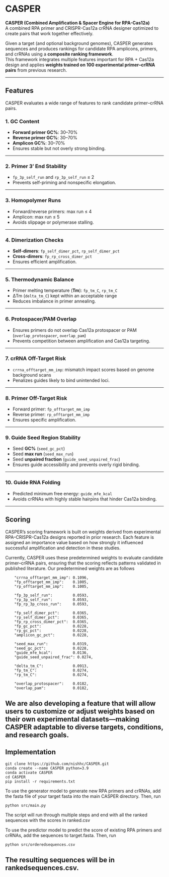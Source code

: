 # CASPER

**CASPER (Combined Amplification & Spacer Engine for RPA-Cas12a)**  
A combined RPA primer and CRISPR-Cas12a crRNA designer optimized to create pairs that work together effectively.  

Given a target (and optional background genomes), CASPER generates sequences and produces rankings for candidate RPA amplicons, primers, and crRNAs using a **composite ranking framework**.  
This framework integrates multiple features important for RPA + Cas12a design and applies **weights trained on 100 experimental primer–crRNA pairs** from previous research.

---

## Features

CASPER evaluates a wide range of features to rank candidate primer–crRNA pairs.  

### 1. GC Content
- **Forward primer GC%**: 30–70%  
- **Reverse primer GC%**: 30–70%  
- **Amplicon GC%**: 30–70%  
- Ensures stable but not overly strong binding.  

---

### 2. Primer 3′ End Stability
- `fp_3p_self_run` and `rp_3p_self_run` ≤ 2  
- Prevents self-priming and nonspecific elongation.  

---

### 3. Homopolymer Runs
- Forward/reverse primers: max run ≤ 4  
- Amplicon: max run ≤ 5  
- Avoids slippage or polymerase stalling.  

---

### 4. Dimerization Checks
- **Self-dimers**: `fp_self_dimer_pct`, `rp_self_dimer_pct`  
- **Cross-dimers**: `fp_rp_cross_dimer_pct`  
- Ensures efficient amplification.  

---

### 5. Thermodynamic Balance
- Primer melting temperature (**Tm**): `fp_tm_C`, `rp_tm_C`  
- ΔTm (`delta_tm_C`) kept within an acceptable range  
- Reduces imbalance in primer annealing.  

---

### 6. Protospacer/PAM Overlap
- Ensures primers do not overlap Cas12a protospacer or PAM (`overlap_protospacer`, `overlap_pam`)  
- Prevents competition between amplification and Cas12a targeting.  

---

### 7. crRNA Off-Target Risk
- `crrna_offtarget_mm_imp`: mismatch impact scores based on genome background scans  
- Penalizes guides likely to bind unintended loci.  

---

### 8. Primer Off-Target Risk
- Forward primer: `fp_offtarget_mm_imp`  
- Reverse primer: `rp_offtarget_mm_imp`  
- Ensures specific amplification.  

---

### 9. Guide Seed Region Stability
- Seed **GC%** (`seed_gc_pct`)  
- Seed **max run** (`seed_max_run`)  
- Seed **unpaired fraction** (`guide_seed_unpaired_frac`)  
- Ensures guide accessibility and prevents overly rigid binding.  

---

### 10. Guide RNA Folding
- Predicted minimum free energy: `guide_mfe_kcal`  
- Avoids crRNAs with highly stable hairpins that hinder Cas12a binding.  

---
## Scoring
CASPER’s scoring framework is built on weights derived from experimental RPA–CRISPR-Cas12a designs reported in prior research. Each feature is assigned an importance value based on how strongly it influenced successful amplification and detection in these studies.

Currently, CASPER uses these predetermined weights to evaluate candidate primer–crRNA pairs, ensuring that the scoring reflects patterns validated in published literature.
Our predetermined weights are as follows
```
    "crrna_offtarget_mm_imp": 0.1096,
    "fp_offtarget_mm_imp":    0.1005,
    "rp_offtarget_mm_imp":    0.1005,

    "fp_3p_self_run":         0.0593,
    "rp_3p_self_run":         0.0593,
    "fp_rp_3p_cross_run":     0.0593,

    "fp_self_dimer_pct":      0.0365,
    "rp_self_dimer_pct":      0.0365,
    "fp_rp_cross_dimer_pct":  0.0365,
    "fp_gc_pct":              0.0228,
    "rp_gc_pct":              0.0228,
    "amplicon_gc_pct":        0.0228,

    "seed_max_run":           0.0319,
    "seed_gc_pct":            0.0228,
    "guide_mfe_kcal":         0.0136,
    "guide_seed_unpaired_frac": 0.0274,

    "delta_tm_C":             0.0913,
    "fp_tm_C":                0.0274,
    "rp_tm_C":                0.0274,

    "overlap_protospacer":    0.0182,
    "overlap_pam":            0.0182,
```

We are also developing a feature that will allow users to customize or adjust weights based on their own experimental datasets—making CASPER adaptable to diverse targets, conditions, and research goals.
---
##  Implementation

```
git clone https://github.com/nishhc/CASPER.git
conda create --name CASPER python=3.9
conda activate CASPER
cd CASPER
pip install -r requirements.txt
```
To use the generator model to generate new RPA primers and crRNAs, add the fasta file of your target fasta into the main CASPER directory.
Then, run
```
python src/main.py
```
The script will run through multiple steps and end with all the ranked sequences with the scores in ranked.csv

To use the predictor model to predict the score of existing RPA primers and crRNAs, add the sequences to target.fasta. Then, run
```
python src/orderedsequences.csv
```
The resulting sequences will be in rankedsequences.csv.
---

